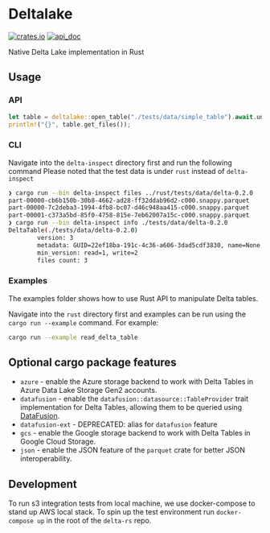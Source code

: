 # Deltalake

[![crates.io](https://img.shields.io/crates/v/deltalake.svg?style=flat-square)](https://crates.io/crates/deltalake)
[![api_doc](https://img.shields.io/badge/doc-api-blue)](https://docs.rs/deltalake)

Native Delta Lake implementation in Rust

## Usage

### API

```rust
let table = deltalake::open_table("./tests/data/simple_table").await.unwrap();
println!("{}", table.get_files());
```

### CLI

Navigate into the `delta-inspect` directory first and run the following command
Please noted that the test data is under `rust` instead of `delta-inspect`

```bash
❯ cargo run --bin delta-inspect files ../rust/tests/data/delta-0.2.0
part-00000-cb6b150b-30b8-4662-ad28-ff32ddab96d2-c000.snappy.parquet
part-00000-7c2deba3-1994-4fb8-bc07-d46c948aa415-c000.snappy.parquet
part-00001-c373a5bd-85f0-4758-815e-7eb62007a15c-c000.snappy.parquet
❯ cargo run --bin delta-inspect info ./tests/data/delta-0.2.0
DeltaTable(./tests/data/delta-0.2.0)
        version: 3
        metadata: GUID=22ef18ba-191c-4c36-a606-3dad5cdf3830, name=None, description=None, partitionColumns=[], createdTime=1564524294376, configuration={}
        min_version: read=1, write=2
        files count: 3
```

### Examples

The examples folder shows how to use Rust API to manipulate Delta tables.

Navigate into the `rust` directory first and examples can be run using the `cargo run --example` command. For example:

```bash
cargo run --example read_delta_table
```

## Optional cargo package features

- `azure` - enable the Azure storage backend to work with Delta Tables in Azure Data Lake Storage Gen2 accounts.
- `datafusion` - enable the `datafusion::datasource::TableProvider` trait implementation for Delta Tables, allowing them to be queried using [DataFusion](https://github.com/apache/arrow-datafusion).
- `datafusion-ext` - DEPRECATED: alias for `datafusion` feature
- `gcs` - enable the Google storage backend to work with Delta Tables in Google Cloud Storage.
- `json` - enable the JSON feature of the `parquet` crate for better JSON interoperability.

## Development

To run s3 integration tests from local machine, we use docker-compose to stand
up AWS local stack. To spin up the test environment run `docker-compose up` in
the root of the `delta-rs` repo.
